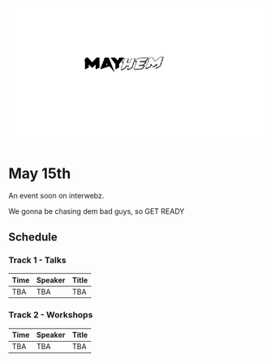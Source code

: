 ![MAYhem](pics/MAYhem_no_background.png)

# May 15th

An event soon on interwebz. 

We gonna be chasing dem bad guys, so GET READY


## Schedule

### Track 1 - Talks

| Time | Speaker | Title
| --- | --- | --- |
| TBA | TBA | TBA |

### Track 2 - Workshops

| Time | Speaker | Title
| --- | --- | --- |
| TBA | TBA | TBA |
